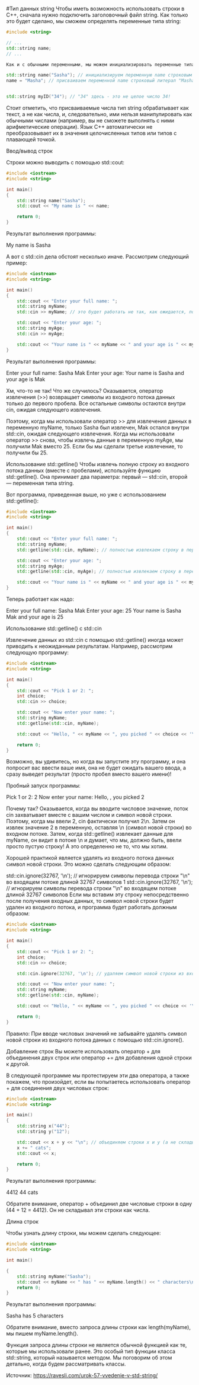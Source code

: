 #Тип данных string
Чтобы иметь возможность использовать строки в C++, сначала нужно подключить заголовочный файл string. Как только это будет сделано, мы сможем определять переменные типа string:
```c++
#include <string>

// ...
std::string name;
// ...

Как и с обычными переменными, мы можем инициализировать переменные типа string или присваивать им значения:

std::string name("Sasha"); // инициализируем переменную name строковым литералом "Sasha"
name = "Masha"; // присваиваем переменной name строковый литерал "Masha"


std::string myID("34"); // "34" здесь - это не целое число 34!
```
Стоит отметить, что присваиваемые числа тип string обрабатывает как текст, а не как числа, и, следовательно,
 ими нельзя манипулировать как обычными числами (например, вы не сможете выполнять с ними арифметические операции).
  Язык C++ автоматически не преобразовывает их в значения целочисленных типов или типов с плавающей точкой.

Ввод/вывод строк

Строки можно выводить с помощью std::cout:
```C++
#include <iostream>
#include <string>

int main()
{
    std::string name("Sasha");
    std::cout << "My name is " << name;

    return 0;
}
```
Результат выполнения программы:

My name is Sasha

А вот с std::cin дела обстоят несколько иначе. Рассмотрим следующий пример:
```C++
#include <iostream>
#include <string>

int main()
{
    std::cout << "Enter your full name: ";
    std::string myName;
    std::cin >> myName; // это будет работать не так, как ожидается, поскольку извлечение данных из потока std::cin останавливается на первом пробеле

    std::cout << "Enter your age: ";
    std::string myAge;
    std::cin >> myAge;

    std::cout << "Your name is " << myName << " and your age is " << myAge;
}
```
Результат выполнения программы:

Enter your full name: Sasha Mak
Enter your age: Your name is Sasha and your age is Mak

Хм, что-то не так! Что же случилось? Оказывается, оператор извлечения (>>) возвращает символы из входного потока данных только до первого пробела.
 Все остальные символы остаются внутри cin, ожидая следующего извлечения.

Поэтому, когда мы использовали оператор >> для извлечения данных в переменную myName, только Sasha был извлечен,
Mak остался внутри std::cin, ожидая следующего извлечения. Когда мы использовали оператор >> снова, чтобы извлечь данные в переменную myAge,
мы получили Mak вместо 25. Если бы мы сделали третье извлечение, то получили бы 25.

Использование std::getline()
Чтобы извлечь полную строку из входного потока данных (вместе с пробелами), используйте функцию std::getline().
Она принимает два параметра: первый — std::cin, второй — переменная типа string.

Вот программа, приведенная выше, но уже с использованием std::getline():
```C++
#include <iostream>
#include <string>

int main()
{
    std::cout << "Enter your full name: ";
    std::string myName;
    std::getline(std::cin, myName); // полностью извлекаем строку в переменную myName

    std::cout << "Enter your age: ";
    std::string myAge;
    std::getline(std::cin, myAge); // полностью извлекаем строку в переменную myAge

    std::cout << "Your name is " << myName << " and your age is " << myAge;
}
```
Теперь работает как надо:

Enter your full name: Sasha Mak
Enter your age: 25
Your name is Sasha Mak and your age is 25

Использование std::getline() c std::cin

Извлечение данных из std::cin с помощью std::getline() иногда может приводить к неожиданным результатам. Например, рассмотрим следующую программу:
```C++
#include <iostream>
#include <string>

int main()
{
    std::cout << "Pick 1 or 2: ";
    int choice;
    std::cin >> choice;

    std::cout << "Now enter your name: ";
    std::string myName;
    std::getline(std::cin, myName);

    std::cout << "Hello, " << myName << ", you picked " << choice << '\n';

    return 0;
}
```
Возможно, вы удивитесь, но когда вы запустите эту программу, и она попросит вас ввести ваше имя, она не будет ожидать вашего ввода,
а сразу выведет результат (просто пробел вместо вашего имени)!

Пробный запуск программы:

Pick 1 or 2: 2
Now enter your name: Hello, , you picked 2

Почему так? Оказывается, когда вы вводите числовое значение, поток cin захватывает вместе с вашим числом и символ новой строки.
Поэтому, когда мы ввели 2, cin фактически получил 2\n. Затем он извлек значение 2 в переменную, оставляя \n (символ новой строки) во входном потоке.
Затем, когда std::getline() извлекает данные для myName, он видит в потоке \n и думает, что мы, должно быть, ввели просто пустую строку!
А это определенно не то, что мы хотим.

Хорошей практикой является удалять из входного потока данных символ новой строки. Это можно сделать следующим образом:

std::cin.ignore(32767, '\n'); // игнорируем символы перевода строки "\n" во входящем потоке длиной 32767 символов
1
std::cin.ignore(32767, '\n'); // игнорируем символы перевода строки "\n" во входящем потоке длиной 32767 символов
Если мы вставим эту строку непосредственно после получения входных данных, то символ новой строки будет удален из входного потока,
 и программа будет работать должным образом:
```c++
#include <iostream>
#include <string>

int main()
{
	std::cout << "Pick 1 or 2: ";
	int choice;
	std::cin >> choice;

	std::cin.ignore(32767, '\n'); // удаляем символ новой строки из входного потока данных

	std::cout << "Now enter your name: ";
	std::string myName;
	std::getline(std::cin, myName);

	std::cout << "Hello, " << myName << ", you picked " << choice << '\n';

	return 0;
}
```
Правило: При вводе числовых значений не забывайте удалять символ новой строки из входного потока данных с помощью std::cin.ignore().

Добавление строк
Вы можете использовать оператор + для объединения двух строк или оператор += для добавления одной строки к другой.

В следующей программе мы протестируем эти два оператора, а также покажем, что произойдет,
 если вы попытаетесь использовать оператор + для соединения двух числовых строк:
```c++
#include <iostream>
#include <string>

int main()
{
    std::string x("44");
    std::string y("12");

    std::cout << x + y << "\n"; // объединяем строки x и y (а не складываем числа)
    x += " cats";
    std::cout << x;

    return 0;
}
```
Результат выполнения программы:

4412
44 cats

Обратите внимание, оператор + объединил две числовые строки в одну (44 + 12 = 4412). Он не складывал эти строки как числа.

Длина строк

Чтобы узнать длину строки, мы можем сделать следующее:
```c++
#include <iostream>
#include <string>

int main()

{
    std::string myName("Sasha");
    std::cout << myName << " has " << myName.length() << " characters\n";
    return 0;
}
```
Результат выполнения программы:

Sasha has 5 characters

Обратите внимание, вместо запроса длины строки как length(myName), мы пишем myName.length().

Функция запроса длины строки не является обычной функцией как те, которые мы использовали ранее. Это особый тип функции класса std::string, который называется методом. Мы поговорим об этом детально, когда будем рассматривать классы.

Источник: https://ravesli.com/urok-57-vvedenie-v-std-string/
